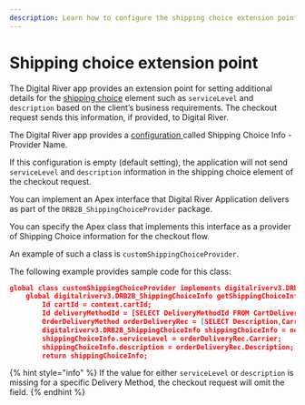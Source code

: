 ```yaml
---
description: Learn how to configure the shipping choice extension point
---
```


# Shipping choice extension point

The Digital River app provides an extension point for setting additional details for the [shipping choice](https://docs.digitalriver.com/digital-river-api/integration-options/checkouts/creating-checkouts/shipping-choice) element such as `serviceLevel` and `description` based on the client’s business requirements. The checkout request sends this information, if provided, to Digital River.

The Digital River app provides a [configuration ](../integrate-the-salesforce-lightning-app/step-2-configure-the-digital-river-app.md)called Shipping Choice Info - Provider Name.

If this configuration is empty (default setting), the application will not send `serviceLevel` and `description` information in the shipping choice element of the checkout request.

You can implement an Apex interface that Digital River Application delivers as part of the `DRB2B_ShippingChoiceProvider` package.

You can specify the Apex class that implements this interface as a provider of Shipping Choice information for the checkout flow.

An example of such a class is `customShippingChoiceProvider`.

The following example provides sample code for this class:

```json
global class customShippingChoiceProvider implements digitalriverv3.DRB2B_ShippingChoiceProvider {
    global digitalriverv3.DRB2B_ShippingChoiceInfo getShippingChoiceInfo(digitalriverv3.DRB2B_CheckoutContext context) {
        Id cartId = context.cartId;
        Id deliveryMethodId = [SELECT DeliveryMethodId FROM CartDeliveryGroup where CartId =:cartId WITH SECURITY_ENFORCED][0].DeliveryMethodId;
        OrderDeliveryMethod orderDeliveryRec = [SELECT Description,Carrier FROM OrderDeliveryMethod where Id =: deliveryMethodId];
        digitalriverv3.DRB2B_ShippingChoiceInfo shippingChoiceInfo = new digitalriverv3.DRB2B_ShippingChoiceInfo();
        shippingChoiceInfo.serviceLevel = orderDeliveryRec.Carrier;
        shippingChoiceInfo.description = orderDeliveryRec.Description;       
        return shippingChoiceInfo; 
```

{% hint style="info" %}
If the value for either `serviceLevel` or `description` is missing for a specific Delivery Method, the checkout request will omit the field.
{% endhint %}

